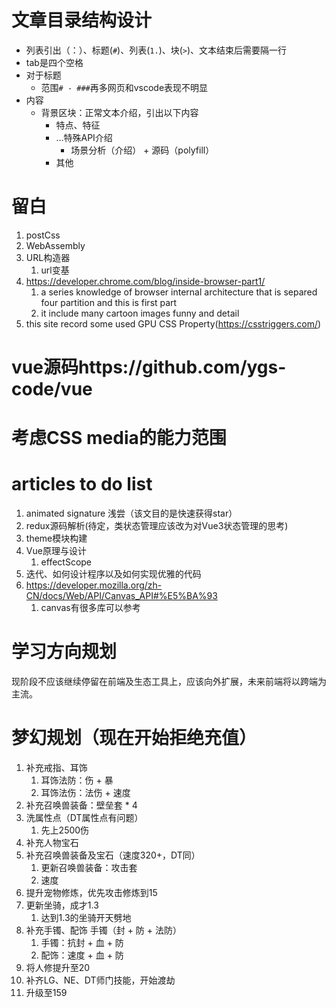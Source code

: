 # 文章目录结构设计

- 列表引出（：）、标题(`#`)、列表(`1.`)、块(`>`)、文本结束后需要隔一行
- tab是四个空格
- 对于标题
    - 范围`# - ###`再多网页和vscode表现不明显
- 内容
    - 背景区块：正常文本介绍，引出以下内容
        - 特点、特征
        - ...特殊API介绍
            - 场景分析（介绍） + 源码（polyfill）
        - 其他

# 留白

1. postCss
2. WebAssembly
3. URL构造器
    1. url变基
4.  https://developer.chrome.com/blog/inside-browser-part1/
    1. a series knowledge of browser internal architecture that is separed four partition and this is first part
    2. it include many cartoon images funny and detail
5.  this site record some used GPU CSS Property(https://csstriggers.com/)

# vue源码https://github.com/ygs-code/vue

# 考虑CSS media的能力范围

# articles to do list
1. animated signature 浅尝（该文目的是快速获得star）
2. redux源码解析(待定，类状态管理应该改为对Vue3状态管理的思考)
3. theme模块构建
4. Vue原理与设计
    1. effectScope
5. 迭代、如何设计程序以及如何实现优雅的代码
6. https://developer.mozilla.org/zh-CN/docs/Web/API/Canvas_API#%E5%BA%93
    1. canvas有很多库可以参考

# 学习方向规划

现阶段不应该继续停留在前端及生态工具上，应该向外扩展，未来前端将以跨端为主流。

# 梦幻规划（现在开始拒绝充值）
1. 补充戒指、耳饰
    1. 耳饰法防：伤 + 暴
    2. 耳饰法伤：法伤 + 速度
2. 补充召唤兽装备：壁垒套 * 4
3. 洗属性点（DT属性点有问题）
    1. 先上2500伤
4. 补充人物宝石
5. 补充召唤兽装备及宝石（速度320+，DT同）
    1. 更新召唤兽装备：攻击套
    2. 速度
6. 提升宠物修炼，优先攻击修炼到15
7. 更新坐骑，成才1.3
    1. 达到1.3的坐骑开天劈地
8. 补充手镯、配饰
    手镯（封 + 防 + 法防）
    1. 手镯：抗封 + 血 + 防
    2. 配饰：速度 + 血 + 防
9.  将人修提升至20
10. 补齐LG、NE、DT师门技能，开始渡劫
11. 升级至159